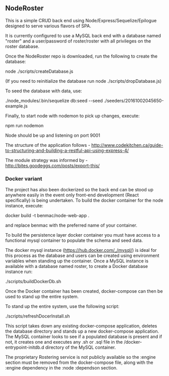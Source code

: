 ## NodeRoster

This is a simple CRUD back end using Node/Express/Sequelize/Epilogue designed to serve various flavors of SPA.

It is currently configured to use a MySQL back end with a database named "roster" and a user/password of roster/roster with all privileges on the roster database.

Once the NodeRoster repo is downloaded, run the following to create the database:

node ./scripts/createDatabase.js

(If you need to reinitialize the database run node ./scripts/dropDatabase.js)

To seed the database with data, use:

./node_modules/.bin/sequelize db:seed --seed ./seeders/20161002045650-example.js

Finally, to start node with nodemon to pick up changes, execute:

npm run nodemon

Node should be up and listening on port 9001

The structure of the application follows - http://www.codekitchen.ca/guide-to-structuring-and-building-a-restful-api-using-express-4/

The module strategy was informed by - http://bites.goodeggs.com/posts/export-this/

### Docker variant

The project has also been dockerized so the back end can be stood up anywhere easily in the event only front-end development (React specifically) is being
undertaken.  To build the docker container for the node instance, execute:

docker build -t benmac/node-web-app .

and replace benmac with the preferred name of your container.

To build the persistence layer docker container you must have access to a functional mysql container to populate the schema and seed data.

The docker mysql instance (https://hub.docker.com/_/mysql/) is ideal for this process as the database and users can be created using environment variables
when standing up the container.  Once a MySQL instance is available with a database named roster, to create a Docker database instance run:

./scripts/buildDockerDb.sh

Once the Docker container has been created, docker-compose can then be used to stand up the entire system.

To stand up the entire system, use the following script:

./scripts/refreshDocerInstall.sh

This script takes down any existing docker-compose application, deletes the database directory and stands up a new docker-compose application.  The
MySQL container looks to see if a populated database is present and if not, it creates one and executes any .sh or .sql file in the /docker-entrypoint-initdb.d directory of the MySQL container.

The proprietary Rostering service is not publicly available so the :engine section must be removed from the docker-compose file, along with the :engine dependency in the :node :dependson section.
